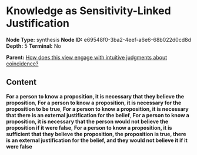 # Knowledge as Sensitivity-Linked Justification

**Node Type:** synthesis
**Node ID:** e69548f0-3ba2-4eef-a6e6-68b022d0cd8d
**Depth:** 5
**Terminal:** No

**Parent:** [How does this view engage with intuitive judgments about coincidence?](how-does-this-view-engage-with-intuitive-judgments-about-coincidence-antithesis-fe07ae51-cfff-4daa-8e8b-c19f524b7b3f.md)

## Content

**For a person to know a proposition, it is necessary that they believe the proposition**, **For a person to know a proposition, it is necessary for the proposition to be true**, **For a person to know a proposition, it is necessary that there is an external justification for the belief**, **For a person to know a proposition, it is necessary that the person would not believe the proposition if it were false**, **For a person to know a proposition, it is sufficient that they believe the proposition, the proposition is true, there is an external justification for the belief, and they would not believe it if it were false**
